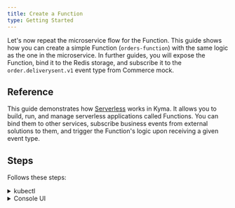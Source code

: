 ```yaml
---
title: Create a Function
type: Getting Started
---
```


Let's now repeat the microservice flow for the Function. This guide shows how you can create a simple Function (`orders-function`) with the same logic as the one in the microservice. In further guides, you will expose the Function, bind it to the Redis storage, and subscribe it to the `order.deliverysent.v1` event type from Commerce mock.

## Reference

This guide demonstrates how [Serverless](/components/event-mesh/) works in Kyma. It allows you to build, run, and manage serverless applications called Functions. You can bind them to other services, subscribe business events from external solutions to them, and trigger the Function's logic upon receiving a given event type.

## Steps

Follows these steps:

<div tabs name="steps" group="create-function">
  <details>
  <summary label="kubectl">
  kubectl
  </summary>

1. Apply a [Function CR](/components/serverless/#custom-resource-function) that specifies the Function's logic:

  ```bash
  kubectl apply -f https://raw.githubusercontent.com/kyma-project/examples/master/orders-service/deployment/orders-function.yaml
  ```

2. Check that the Function was created and all its conditions are set to `True`:

    ```bash
    kubectl get functions orders-function -n orders-service
    ```

    Expect a response similar to this one:

    ```bash
    NAME                CONFIGURED   BUILT   RUNNING   VERSION   AGE
    orders-function     True         True    True      1         18m
    ```

    </details>
    <details>
    <summary label="console-ui">
    Console UI
    </summary>

1. From the drop-down list in the top navigation panel, select the `orders-service` Namespace.

2. Go to **Workloads** > **Functions** in the left navigation panel and select **Create Function**.

3. In the pop-up box, provide the `orders-function` name. Add the `app=orders-function` and `example=orders-function` labels, and select **Create** to confirm the changes.

  >**TIP:** Separate multiple Function labels in the Console UI with commas.

  The pop-up box will close and a message on the screen will confirm that the Function was created.

4. In the **Source** tab of the automatically opened Function details view, enter the Function's code from the [`handler.js`](https://raw.githubusercontent.com/kyma-project/examples/master/orders-service/function/handler.js) file.

5. In the **Dependencies** tab, enter:

  ```js
  {
    "name": "orders-function",
    "version": "1.0.0",
    "dependencies": {
      "redis": "3.0.2"
    }
  }
  ```

6. Select **Save** to confirm the changes.

  You will see a message confirming that the changes were saved. Once deployed, the new Function gets the status `RUNNING`.

    </details>
</div>

